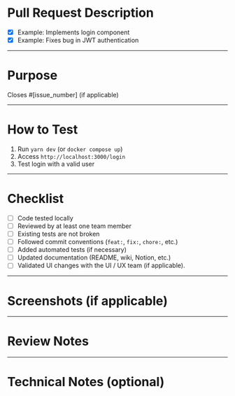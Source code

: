 # Pull Request Description

<!-- Clearly and objectively describe what was done in this PR. -->

- [x] Example: Implements login component
- [x] Example: Fixes bug in JWT authentication

---

# Purpose

<!-- What problem or need does this PR address? Is there a related card or issue? -->

Closes #[issue_number] (if applicable)

---

# How to Test

<!-- Describe the steps to validate the changes: -->

1. Run `yarn dev` (or `docker compose up`)
2. Access `http://localhost:3000/login`
3. Test login with a valid user

---

# Checklist

- [ ] Code tested locally
- [ ] Reviewed by at least one team member
- [ ] Existing tests are not broken
- [ ] Followed commit conventions (`feat:`, `fix:`, `chore:`, etc.)
- [ ] Added automated tests (if necessary)
- [ ] Updated documentation (README, wiki, Notion, etc.)
- [ ] Validated UI changes with the UI / UX team (if applicable).

---

# Screenshots (if applicable)

<!-- Add any images or GIFs of UI changes made in this PR. -->

---

# Review Notes

<!-- Is there anything the reviewer should know? Any specific questions about your solution? -->

---

# Technical Notes (optional)

<!-- Explain technical decisions, challenges, or important considerations. -->
